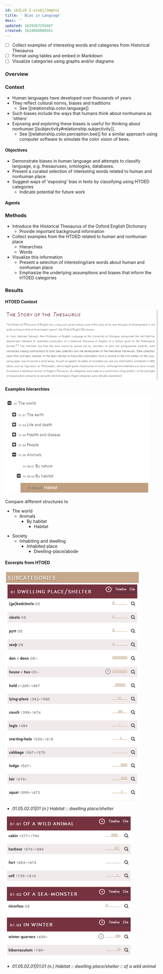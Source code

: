 ```yaml
---
id: ikZLzE-I-o1vQjJJmqtni
title: ' Bias in Language'
desc: ''
updated: 1629267256467
created: 1624868888561
---
```


- [ ] Collect examples of interesting words and categories from Historical Thesaurus
- [ ] Format using tables and embed in Markdown
- [ ] Visualize categories using graphs and/or diagrams

### Overview

### Context

- Human languages have developed over thousands of years
- They reflect cultural norms, biases and traditions
  - See [[relationship.color.language]]
- Such biases include the ways that humans think about nonhumans as 'others'
- Exposing and exploring these biases is useful for thinking about nonhuman [[subjectivity#relationship.subjectivity]].
  - See [[relationship.color.perception.bee]] for a similar approach using computer software to simulate the color vision of bees.

#### Objectives

- Demonstrate biases in human language and attempts to classify language, e.g. thesauruses, ontologies, databases.
- Present a curated selection of interesting words related to human and nonhuman place
- Suggest ways of 'exposing' bias in texts by classifying using HTOED categories
  - Indicate potential for future work

#### Agents

### Methods

- Introduce the Historical Thesaurus of the Oxford English Dictionary
  - Provide important background information
- Collect examples from the HTOED related to human and nonhuman place
  - Hierarchies
  - Words
- Visualize this information
  - Present a selection of interesting/rare words about human and nonhuman place
  - Emphasize the underlying assumptions and biases that inform the HTOED categories

### Results

#### HTOED Context

![](/assets/images/2021-08-18-15-57-44.png)
#### Examples hierarchies

![Example of HTOED categories tree view](/assets/images/2021-08-18-14-54-11.png)

Compare different structures to

- The world
  - Animals
    - By habitat
      - Habitat

<p></p>

- Society
  - Inhabiting and dwelling
    - Inhabited place
      - Dwelling-place/abode
  


#### Excerpts from HTOED



![](/assets/images/2021-08-18-15-00-57.png)

- *01.05.02.01|01 (n.) Habitat :: dwelling place/shelter*

![](/assets/images/2021-08-18-15-07-36.png)

- *01.05.02.01|01.01 (n.) Habitat :: dwelling place/shelter :: of a wild animal*
